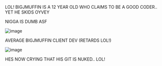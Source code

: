 LOL! BIGJMUFFIN IS A 12 YEAR OLD WHO CLAIMS TO BE A GOOD CODER.. YET HE SKIDS OYVEY

NIGGA IS DUMB ASF 

![image](https://user-images.githubusercontent.com/85442181/150786994-35c2b8de-5843-4fc8-8925-c8d1e24ed131.png)

 AVERAGE BIGJMUFFIN CLIENT DEV (RETARDS LOL!)


![image](https://user-images.githubusercontent.com/85442181/150966545-00522f1b-710a-4c5b-a45d-52d10368d23c.png)


HES NOW CRYING THAT HIS GIT IS NUKED.. LOL!
